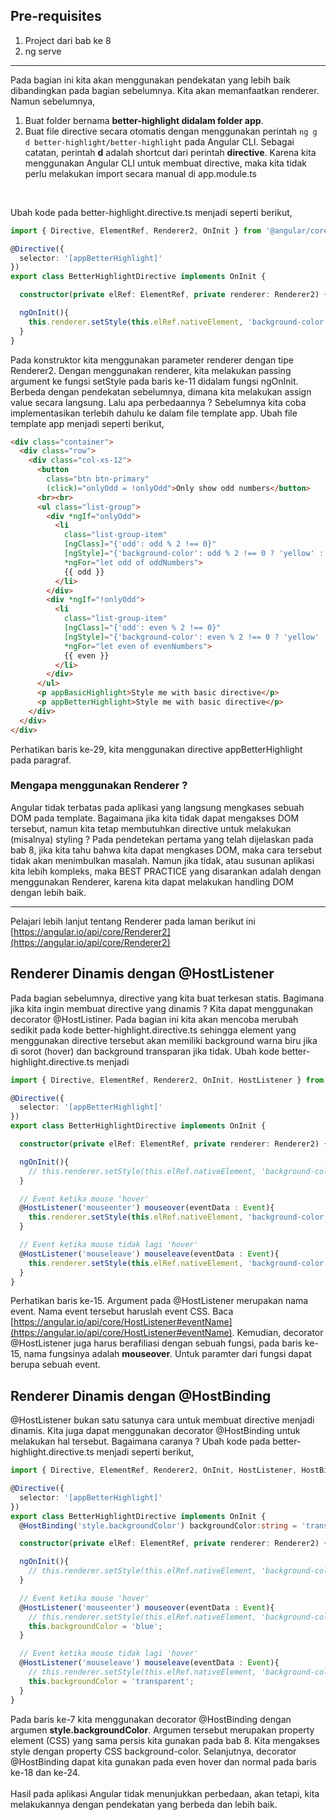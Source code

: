 ## Pre-requisites
1. Project dari bab ke 8
1. ng serve

***
Pada bagian ini kita akan menggunakan pendekatan yang lebih baik dibandingkan pada bagian sebelumnya. Kita akan memanfaatkan renderer. Namun sebelumnya,
1. Buat folder bernama **better-highlight didalam folder app**.
1. Buat file directive secara otomatis dengan menggunakan perintah `ng g d better-highlight/better-highlight` pada Angular CLI. Sebagai catatan, perintah **d** adalah shortcut dari perintah **directive**. Karena kita menggunakan Angular CLI untuk membuat directive, maka kita tidak perlu melakukan import secara manual di app.module.ts
<br/>

Ubah kode pada better-highlight.directive.ts menjadi seperti berikut,
```typescript
import { Directive, ElementRef, Renderer2, OnInit } from '@angular/core';

@Directive({
  selector: '[appBetterHighlight]'
})
export class BetterHighlightDirective implements OnInit {

  constructor(private elRef: ElementRef, private renderer: Renderer2) { }

  ngOnInit(){
    this.renderer.setStyle(this.elRef.nativeElement, 'background-color', 'blue');
  }
}
```
Pada konstruktor kita menggunakan parameter renderer dengan tipe Renderer2. Dengan menggunakan renderer, kita melakukan passing argument ke fungsi setStyle pada baris ke-11 didalam fungsi ngOnInit. Berbeda dengan pendekatan sebelumnya, dimana kita melakukan assign value secara langsung. Lalu apa perbedaannya ? Sebelumnya kita coba implementasikan terlebih dahulu ke dalam file template app. Ubah file template app menjadi seperti berikut,
```html
<div class="container">
  <div class="row">
    <div class="col-xs-12">
      <button
        class="btn btn-primary"
        (click)="onlyOdd = !onlyOdd">Only show odd numbers</button>
      <br><br>
      <ul class="list-group">
        <div *ngIf="onlyOdd">
          <li
            class="list-group-item"
            [ngClass]="{'odd': odd % 2 !== 0}"
            [ngStyle]="{'background-color': odd % 2 !== 0 ? 'yellow' : 'transparent'}"
            *ngFor="let odd of oddNumbers">
            {{ odd }}
          </li>
        </div>
        <div *ngIf="!onlyOdd">
          <li
            class="list-group-item"
            [ngClass]="{'odd': even % 2 !== 0}"
            [ngStyle]="{'background-color': even % 2 !== 0 ? 'yellow' : 'transparent'}"
            *ngFor="let even of evenNumbers">
            {{ even }}
          </li>
        </div>
      </ul>
      <p appBasicHighlight>Style me with basic directive</p>
      <p appBetterHighlight>Style me with basic directive</p>
    </div>
  </div>
</div>
```
Perhatikan baris ke-29, kita menggunakan directive appBetterHighlight pada paragraf.
### Mengapa menggunakan Renderer ?
Angular tidak terbatas pada aplikasi yang langsung mengkases sebuah DOM pada template. Bagaimana jika kita tidak dapat mengakses DOM tersebut, namun kita tetap membutuhkan directive untuk melakukan (misalnya) styling ? Pada pendetekan pertama yang telah dijelaskan pada bab 8, jika kita tahu bahwa kita dapat mengkases DOM, maka cara tersebut tidak akan menimbulkan masalah. Namun jika tidak, atau susunan aplikasi kita lebih kompleks, maka BEST PRACTICE yang disarankan adalah dengan menggunakan Renderer, karena kita dapat melakukan handling DOM dengan lebih baik.

***

Pelajari lebih lanjut tentang Renderer pada laman berikut ini [https://angular.io/api/core/Renderer2](https://angular.io/api/core/Renderer2)

## Renderer Dinamis dengan @HostListener
Pada bagian sebelumnya, directive yang kita buat terkesan statis. Bagimana jika kita ingin membuat directive yang dinamis ? Kita dapat menggunakan decorator @HostListiner. Pada bagian ini kita akan mencoba merubah sedikit pada kode better-highlight.directive.ts sehingga element yang menggunakan directive tersebut akan memiliki background warna biru jika di sorot (hover) dan background transparan jika tidak. Ubah kode better-highlight.directive.ts menjadi
```typescript
import { Directive, ElementRef, Renderer2, OnInit, HostListener } from '@angular/core';

@Directive({
  selector: '[appBetterHighlight]'
})
export class BetterHighlightDirective implements OnInit {

  constructor(private elRef: ElementRef, private renderer: Renderer2) { }

  ngOnInit(){
    // this.renderer.setStyle(this.elRef.nativeElement, 'background-color', 'blue');
  }

  // Event ketika mouse 'hover'
  @HostListener('mouseenter') mouseover(eventData : Event){
    this.renderer.setStyle(this.elRef.nativeElement, 'background-color', 'blue');
  }

  // Event ketika mouse tidak lagi 'hover'
  @HostListener('mouseleave') mouseleave(eventData : Event){
    this.renderer.setStyle(this.elRef.nativeElement, 'background-color', 'transparent');
  }
}
```
Perhatikan baris ke-15. Argument pada @HostListener merupakan nama event. Nama event tersebut haruslah event CSS. Baca [https://angular.io/api/core/HostListener#eventName](https://angular.io/api/core/HostListener#eventName). Kemudian, decorator @HostListener juga harus berafiliasi dengan sebuah fungsi, pada baris ke-15, nama fungsinya adalah **mouseover**. Untuk paramter dari fungsi dapat berupa sebuah event.

## Renderer Dinamis dengan @HostBinding
@HostListener bukan satu satunya cara untuk membuat directive menjadi dinamis. Kita juga dapat menggunakan decorator @HostBinding untuk melakukan hal tersebut. Bagaimana caranya ? Ubah kode pada better-highlight.directive.ts menjadi seperti berikut,
```typescript
import { Directive, ElementRef, Renderer2, OnInit, HostListener, HostBinding } from '@angular/core';

@Directive({
  selector: '[appBetterHighlight]'
})
export class BetterHighlightDirective implements OnInit {
  @HostBinding('style.backgroundColor') backgroundColor:string = 'transparent';

  constructor(private elRef: ElementRef, private renderer: Renderer2) { }

  ngOnInit(){
    // this.renderer.setStyle(this.elRef.nativeElement, 'background-color', 'blue');
  }

  // Event ketika mouse 'hover'
  @HostListener('mouseenter') mouseover(eventData : Event){
    // this.renderer.setStyle(this.elRef.nativeElement, 'background-color', 'blue');
    this.backgroundColor = 'blue';
  }

  // Event ketika mouse tidak lagi 'hover'
  @HostListener('mouseleave') mouseleave(eventData : Event){
    // this.renderer.setStyle(this.elRef.nativeElement, 'background-color', 'transparent');
    this.backgroundColor = 'transparent';
  }
}
```
Pada baris ke-7 kita menggunakan decorator @HostBinding dengan argumen **style.backgroundColor**. Argumen tersebut merupakan property element (CSS) yang sama persis kita gunakan pada bab 8. Kita mengakses style dengan property CSS background-color. Selanjutnya, decorator @HostBinding dapat kita gunakan pada even hover dan normal pada baris ke-18 dan ke-24.
<br/><br/>
Hasil pada aplikasi Angular tidak menunjukkan perbedaan, akan tetapi, kita melakukannya dengan pendekatan yang berbeda dan lebih baik.